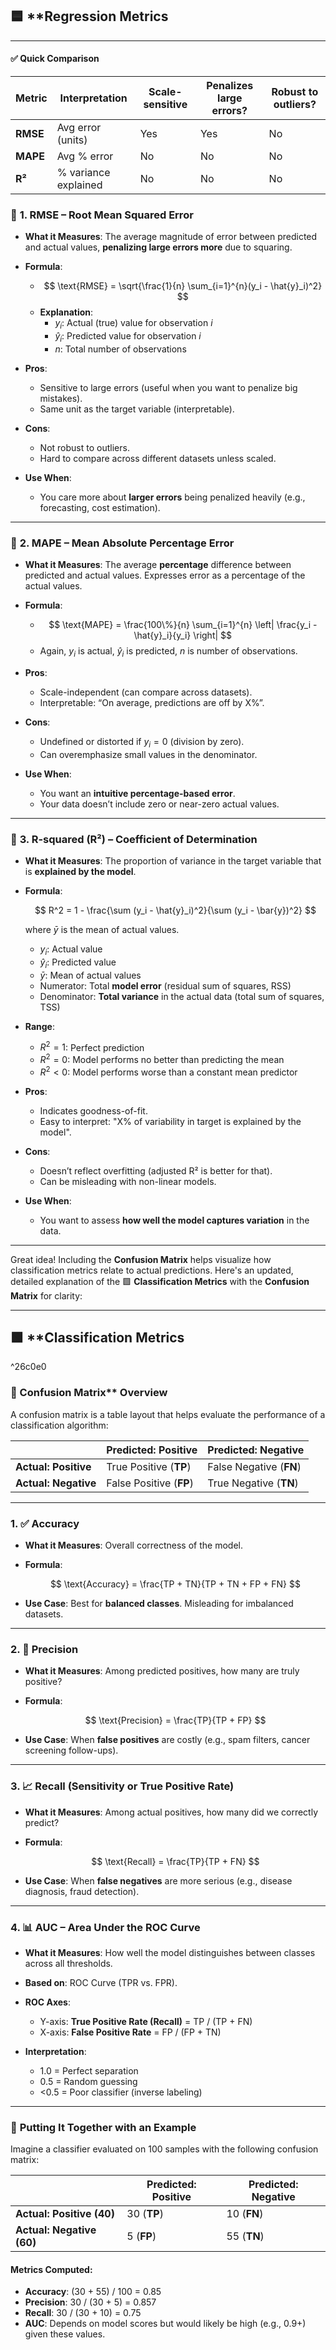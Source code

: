 ## 🟦 **Regression Metrics

---
#### ✅ Quick Comparison

| Metric   | Interpretation       | Scale-sensitive | Penalizes large errors? | Robust to outliers? |
| -------- | -------------------- | --------------- | ----------------------- | ------------------- |
| **RMSE** | Avg error (units)    | Yes             | Yes                     | No                  |
| **MAPE** | Avg % error          | No              | No                      | No                  |
| **R²**   | % variance explained | No              | No                      | No                  |

### 🔸 **1. RMSE – Root Mean Squared Error**

* **What it Measures**:
  The average magnitude of error between predicted and actual values, **penalizing large errors more** due to squaring.

* **Formula**:
	* $$
\text{RMSE} = \sqrt{\frac{1}{n} \sum_{i=1}^{n}(y_i - \hat{y}_i)^2}
$$
	* **Explanation**:
		* $y_i$: Actual (true) value for observation $i$
		* $\hat{y}_i$: Predicted value for observation $i$
		* $n$: Total number of observations

* **Pros**:

  * Sensitive to large errors (useful when you want to penalize big mistakes).
  * Same unit as the target variable (interpretable).

* **Cons**:

  * Not robust to outliers.
  * Hard to compare across different datasets unless scaled.

* **Use When**:

  * You care more about **larger errors** being penalized heavily (e.g., forecasting, cost estimation).

---

### 🔸 **2. MAPE – Mean Absolute Percentage Error**

* **What it Measures**:
  The average **percentage** difference between predicted and actual values. Expresses error as a percentage of the actual values.

* **Formula**:
	* $$
  \text{MAPE} = \frac{100\%}{n} \sum_{i=1}^{n} \left| \frac{y_i - \hat{y}_i}{y_i} \right|
  $$
	* Again, $y_i$ is actual, $\hat{y}_i$ is predicted, $n$ is number of observations.

  
* **Pros**:

  * Scale-independent (can compare across datasets).
  * Interpretable: “On average, predictions are off by X%”.

* **Cons**:

  * Undefined or distorted if $y_i = 0$ (division by zero).
  * Can overemphasize small values in the denominator.

* **Use When**:

  * You want an **intuitive percentage-based error**.
  * Your data doesn’t include zero or near-zero actual values.

---

### 🔸 **3. R-squared (R²) – Coefficient of Determination**

* **What it Measures**:
  The proportion of variance in the target variable that is **explained by the model**.

* **Formula**:

  $$
  R^2 = 1 - \frac{\sum (y_i - \hat{y}_i)^2}{\sum (y_i - \bar{y})^2}
  $$

  where $\bar{y}$ is the mean of actual values.
	* $y_i$: Actual value
	* $\hat{y}_i$: Predicted value
	* $\bar{y}$: Mean of actual values
	* Numerator: Total **model error** (residual sum of squares, RSS)
	* Denominator: **Total variance** in the actual data (total sum of squares, TSS)

* **Range**:

  * $R^2 = 1$: Perfect prediction
  * $R^2 = 0$: Model performs no better than predicting the mean
  * $R^2 < 0$: Model performs worse than a constant mean predictor

* **Pros**:

  * Indicates goodness-of-fit.
  * Easy to interpret: "X% of variability in target is explained by the model".

* **Cons**:

  * Doesn’t reflect overfitting (adjusted R² is better for that).
  * Can be misleading with non-linear models.

* **Use When**:

  * You want to assess **how well the model captures variation** in the data.

---

Great idea! Including the **Confusion Matrix** helps visualize how classification metrics relate to actual predictions. Here's an updated, detailed explanation of the 🟩 **Classification Metrics** with the **Confusion Matrix** for clarity:

---

## 🟩 **Classification Metrics

^26c0e0

### 🔲  Confusion Matrix**  Overview

A confusion matrix is a table layout that helps evaluate the performance of a classification algorithm:

|                      | **Predicted: Positive** | **Predicted: Negative** |
| -------------------- | ----------------------- | ----------------------- |
| **Actual: Positive** | True Positive (**TP**)  | False Negative (**FN**) |
| **Actual: Negative** | False Positive (**FP**) | True Negative (**TN**)  |

---

### 1. ✅ **Accuracy**

* **What it Measures**: Overall correctness of the model.
* **Formula**:

  $$
  \text{Accuracy} = \frac{TP + TN}{TP + TN + FP + FN}
  $$
* **Use Case**: Best for **balanced classes**. Misleading for imbalanced datasets.

---

### 2. 🎯 **Precision**

* **What it Measures**: Among predicted positives, how many are truly positive?
* **Formula**:

  $$
  \text{Precision} = \frac{TP}{TP + FP}
  $$
* **Use Case**: When **false positives** are costly (e.g., spam filters, cancer screening follow-ups).

---

### 3. 📈 **Recall** (Sensitivity or True Positive Rate)

* **What it Measures**: Among actual positives, how many did we correctly predict?
* **Formula**:

  $$
  \text{Recall} = \frac{TP}{TP + FN}
  $$
* **Use Case**: When **false negatives** are more serious (e.g., disease diagnosis, fraud detection).

---

### 4. 📊 **AUC – Area Under the ROC Curve**

* **What it Measures**: How well the model distinguishes between classes across all thresholds.
* **Based on**: ROC Curve (TPR vs. FPR).
* **ROC Axes**:

  * Y-axis: **True Positive Rate (Recall)** = TP / (TP + FN)
  * X-axis: **False Positive Rate** = FP / (FP + TN)
* **Interpretation**:

  * 1.0 = Perfect separation
  * 0.5 = Random guessing
  * <0.5 = Poor classifier (inverse labeling)

---

### 🧠 **Putting It Together with an Example**

Imagine a classifier evaluated on 100 samples with the following confusion matrix:

|                           | **Predicted: Positive** | **Predicted: Negative** |
| ------------------------- | ----------------------- | ----------------------- |
| **Actual: Positive (40)** | 30 (**TP**)             | 10 (**FN**)             |
| **Actual: Negative (60)** | 5 (**FP**)              | 55 (**TN**)             |

#### Metrics Computed:

* **Accuracy**: (30 + 55) / 100 = 0.85
* **Precision**: 30 / (30 + 5) = 0.857
* **Recall**: 30 / (30 + 10) = 0.75
* **AUC**: Depends on model scores but would likely be high (e.g., 0.9+) given these values.
